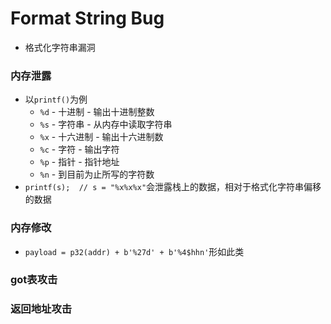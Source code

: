 # Format String Bug

* 格式化字符串漏洞
### 内存泄露
* 以`printf()`为例
  * `%d` - 十进制 - 输出十进制整数
  * `%s` - 字符串 - 从内存中读取字符串
  * `%x` - 十六进制 - 输出十六进制数
  * `%c` - 字符 - 输出字符
  * `%p` - 指针 - 指针地址
  * `%n` - 到目前为止所写的字符数
* `printf(s);  // s = "%x%x%x"`会泄露栈上的数据，相对于格式化字符串偏移的数据

### 内存修改
* `payload = p32(addr) + b'%27d' + b'%4$hhn'`形如此类
### got表攻击

### 返回地址攻击